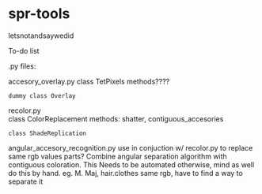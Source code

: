 spr-tools
=========

letsnotandsaywedid

To-do list

.py files:

  accesory_overlay.py
    class TetPixels
      methods????
    
    dummy class Overlay
    
  recolor.py  
    class ColorReplacement
      methods: shatter, contiguous_accesories
      
    class ShadeReplication
    
  angular_accesory_recognition.py
    use in conjuction w/ recolor.py to replace same rgb values parts? 
    Combine angular separation algorithm with contiguous coloration. This
    Needs to be automated otherwise, mind as well do this by hand.
    eg. M. Maj, hair.clothes same rgb, have to find a way to separate it

